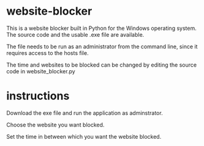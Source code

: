 # website-blocker
This is a website blocker built in Python for the Windows operating system. The source code and the usable .exe file are available. 

The file needs to be run as an administrator from the command line, since it requires access to the hosts file. 

The time and websites to be blocked can be changed by editing the source code in website_blocker.py

# instructions
Download the exe file and run the application as adminstrator. 

Choose the website you want blocked.

Set the time in between which you want the website blocked. 
